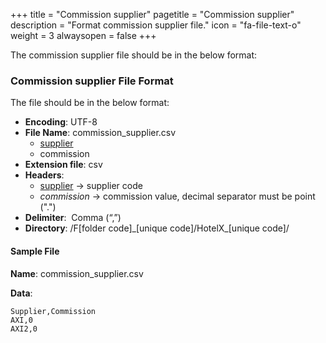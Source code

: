 +++
title = "Commission supplier"
pagetitle = "Commission supplier"
description = "Format commission supplier file."
icon = "fa-file-text-o"
weight = 3
alwaysopen = false
+++

The commission supplier file should be in the below format:

### Commission supplier File Format

The file should be in the below format:

* **Encoding**: UTF-8 
* **File Name**: commission\_supplier.csv
    * [supplier](/travelgatex/concepts/common-resources)
    * commission
* **Extension file**: csv
* **Headers**:
    *  [supplier](/travelgatex/concepts/common-resources)  → supplier code
    *   _commission_ → commission value, decimal separator must be point (".")
* **Delimiter**:  Comma (“,”) 
* **Directory**: /F[folder code]\_[unique code]/HotelX\_[unique code]/

#### Sample File

**Name**: commission\_supplier.csv

**Data**:

```csv
Supplier,Commission
AXI,0
AXI2,0
```